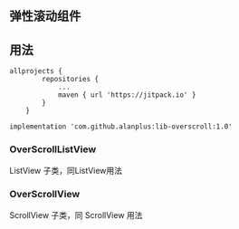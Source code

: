 ## 弹性滚动组件

## 用法

```
allprojects {
		repositories {
			...
			maven { url 'https://jitpack.io' }
		}
	}
```

```
implementation 'com.github.alanplus:lib-overscroll:1.0'

```


### OverScrollListView

ListView 子类，同ListView用法


### OverScrollView

ScrollView 子类，同 ScrollView 用法
